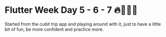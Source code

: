 # Flutter Week Day 5 - 6 - 7 🔥👨🏻‍💻

Started from the cubit trip app and playing around with it, just to have a little bit of fun, be more confident and practice more.
